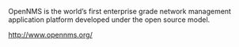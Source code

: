 OpenNMS is the world’s first enterprise grade network management application
platform developed under the open source model.

http://www.opennms.org/
